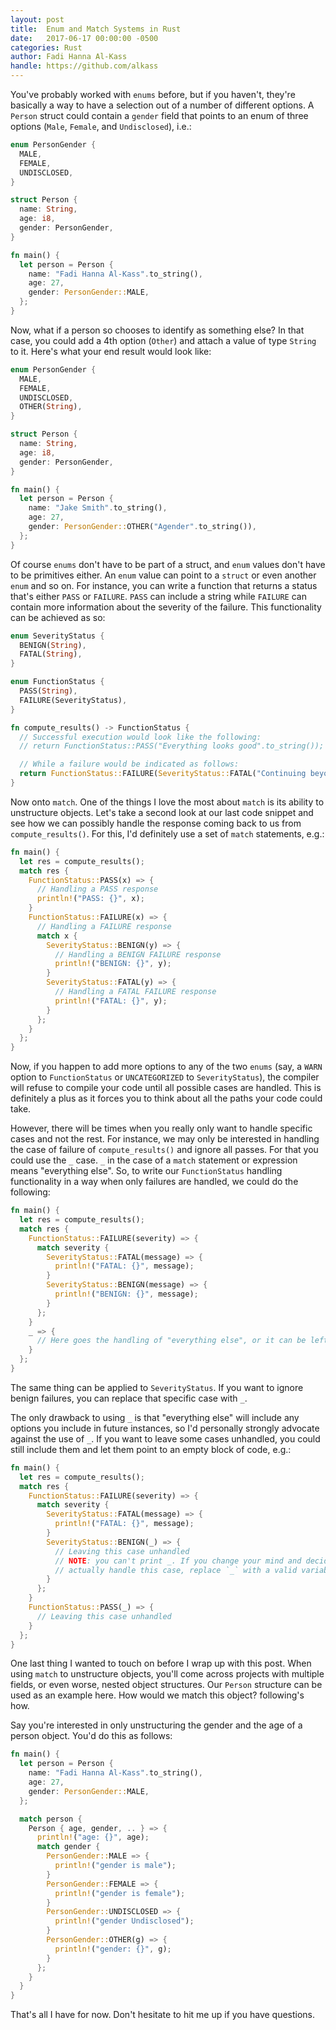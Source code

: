 ```yaml
---
layout: post
title:  Enum and Match Systems in Rust
date:   2017-06-17 00:00:00 -0500
categories: Rust
author: Fadi Hanna Al-Kass
handle: https://github.com/alkass
---
```


  You've probably worked with `enums` before, but if you haven't, they're basically a way to have a selection out of a number of different options. A `Person` struct could contain a `gender` field that points to an enum of three options (`Male`, `Female`, and `Undisclosed`), i.e.:

  ```rust
  enum PersonGender {
    MALE,
    FEMALE,
    UNDISCLOSED,
  }

  struct Person {
    name: String,
    age: i8,
    gender: PersonGender,
  }

  fn main() {
    let person = Person {
      name: "Fadi Hanna Al-Kass".to_string(),
      age: 27,
      gender: PersonGender::MALE,
    };
  }
  ```

  Now, what if a person so chooses to identify as something else? In that case, you could add a 4th option (`Other`) and attach a value of type `String` to it. Here's what your end result would look like:

  ```rust
  enum PersonGender {
    MALE,
    FEMALE,
    UNDISCLOSED,
    OTHER(String),
  }

  struct Person {
    name: String,
    age: i8,
    gender: PersonGender,
  }

  fn main() {
    let person = Person {
      name: "Jake Smith".to_string(),
      age: 27,
      gender: PersonGender::OTHER("Agender".to_string()),
    };
  }
  ```

 Of course `enums` don't have to be part of a struct, and `enum` values don't have to be primitives either. An `enum` value can point to a `struct` or even another `enum` and so on. For instance, you can write a function that returns a status that's either `PASS` or `FAILURE`. `PASS` can include a string while `FAILURE` can contain more information about the severity of the failure. This functionality can be achieved as so:

  ```rust
  enum SeverityStatus {
    BENIGN(String),
    FATAL(String),
  }

  enum FunctionStatus {
    PASS(String),
    FAILURE(SeverityStatus),
  }

  fn compute_results() -> FunctionStatus {
    // Successful execution would look like the following:
    // return FunctionStatus::PASS("Everything looks good".to_string());

    // While a failure would be indicated as follows:
    return FunctionStatus::FAILURE(SeverityStatus::FATAL("Continuing beyond this point will cause more damage to the hardware".to_string()));
  }
  ```

  Now onto `match`. One of the things I love the most about `match` is its ability to unstructure objects. Let's take a second look at our last code snippet and see how we can possibly handle the response coming back to us from `compute_results()`. For this, I'd definitely use a set of `match` statements, e.g.:

  ```rust
  fn main() {
    let res = compute_results();
    match res {
      FunctionStatus::PASS(x) => {
        // Handling a PASS response
        println!("PASS: {}", x);
      }
      FunctionStatus::FAILURE(x) => {
        // Handling a FAILURE response
        match x {
          SeverityStatus::BENIGN(y) => {
            // Handling a BENIGN FAILURE response
            println!("BENIGN: {}", y);
          }
          SeverityStatus::FATAL(y) => {
            // Handling a FATAL FAILURE response
            println!("FATAL: {}", y);
          }
        };
      }
    };
  }
  ```

  Now, if you happen to add more options to any of the two `enums` (say, a `WARN` option to `FunctionStatus` or `UNCATEGORIZED` to `SeverityStatus`), the compiler will refuse to compile your code until all possible cases are handled. This is definitely a plus as it forces you to think about all the paths your code could take.

  However, there will be times when you really only want to handle specific cases and not the rest. For instance, we may only be interested in handling the case of failure of `compute_results()` and ignore all passes. For that you could use the `_` case. `_` in the case of a `match` statement or expression means "everything else". So, to write our `FunctionStatus` handling functionality in a way when only failures are handled, we could do the following:

  ```rust
  fn main() {
    let res = compute_results();
    match res {
      FunctionStatus::FAILURE(severity) => {
        match severity {
          SeverityStatus::FATAL(message) => {
            println!("FATAL: {}", message);
          }
          SeverityStatus::BENIGN(message) => {
            println!("BENIGN: {}", message);
          }
        };
      }
      _ => {
        // Here goes the handling of "everything else", or it can be left out completely
      }
    };
  }
  ```

  The same thing can be applied to `SeverityStatus`. If you want to ignore benign failures, you can replace that specific case with `_`.

  The only drawback to using `_` is that "everything else" will include any options you include in future instances, so I'd personally strongly advocate against the use of `_`. If you want to leave some cases unhandled, you could still include them and let them point to an empty block of code, e.g.:

  ```rust
  fn main() {
    let res = compute_results();
    match res {
      FunctionStatus::FAILURE(severity) => {
        match severity {
          SeverityStatus::FATAL(message) => {
            println!("FATAL: {}", message);
          }
          SeverityStatus::BENIGN(_) => {
            // Leaving this case unhandled
            // NOTE: you can't print _. If you change your mind and decide to
            // actually handle this case, replace `_` with a valid variable name.
          }
        };
      }
      FunctionStatus::PASS(_) => {
        // Leaving this case unhandled
      }
    };
  }
  ```

  One last thing I wanted to touch on before I wrap up with this post. When using `match` to unstructure objects, you'll come across projects with multiple fields, or even worse, nested object structures. Our `Person` structure can be used as an example here. How would we match this object? following's how.

  Say you're interested in only unstructuring the gender and the age of a person object. You'd do this as follows:

  ```rust
  fn main() {
    let person = Person {
      name: "Fadi Hanna Al-Kass".to_string(),
      age: 27,
      gender: PersonGender::MALE,
    };

    match person {
      Person { age, gender, .. } => {
        println!("age: {}", age);
        match gender {
          PersonGender::MALE => {
            println!("gender is male");
          }
          PersonGender::FEMALE => {
            println!("gender is female");
          }
          PersonGender::UNDISCLOSED => {
            println!("gender Undisclosed");
          }
          PersonGender::OTHER(g) => {
            println!("gender: {}", g);
          }
        };
      }
    }
  }
  ```

  That's all I have for now. Don't hesitate to hit me up if you have questions.
